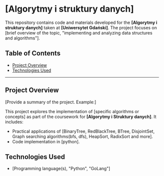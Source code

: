 # [Algorytmy i struktury danych]

This repository contains code and materials developed for the **[Algorytmy i struktury danych]** taken at **[Uniwersytet Gdański]**. The project focuses on [brief overview of the topic, "implementing and analyzing data structures and algorithms"].

## Table of Contents

- [Project Overview](#project-overview)
- [Technologies Used](#technologies-used)

---

## Project Overview

[Provide a summary of the project. Example:]

This project explores the implementation of [specific algorithms or concepts] as part of the coursework for **[Algorytmy i Struktury danych]**. It includes:
- Practical applications of [BinaryTree, RedBlackTree, BTree, DisjointSet, Graph searching algorithms(bfs, dfs), HeapSort, RadixSort and more].
- Code implementation in [python].



## Technologies Used

- [Programming language(s), "Python", "GoLang"]

